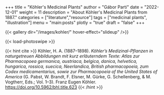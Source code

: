 +++
title = "Köhler's Medicinal Plants"
author = "Gábor Parti"
date = "2022-12-01"
weight = 11
description = "About Köhler's Medicinal Plants from 1887."
categories = ["literature","resource"]
tags = ["medicinal plants", "illustration"]
menu = "main:posts"
plotly = "true"
draft = "false"
+++

{{< gallery dir="/images/kohler/" hover-effect="slideup" />}}

{{< load-photoswipe >}}

{{< hint cite >}}
Köhler, H. A. (1887–1898). *Köhler’s Medizinal-Pflanzen in naturgetreuen Abbildungen mit kurz erläuterndem Texte: Atlas zur Pharmacopoea germanica, austriaca, belgica, danica, helvetica, hungarica, rossica, suecica, Neerlandica, British pharmacopoeia, zum Codex medicamentarius, sowie zur Pharmacopoeia of the United States of America* (G. Pabst, W. Brandt, F. Elsner, M. Gürke, G. Schellenberg, & M. Vogtherr, Eds.; Vol. 1–3). Franz Eugen Köhler. https://doi.org/10.5962/bhl.title.623
{{< /hint >}}